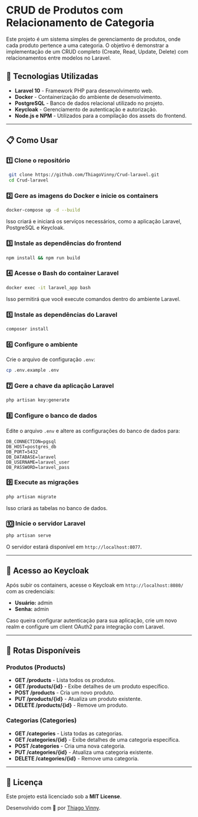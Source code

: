 # CRUD de Produtos com Relacionamento de Categoria

Este projeto é um sistema simples de gerenciamento de produtos, onde cada produto pertence a uma categoria. O objetivo é demonstrar a implementação de um CRUD completo (Create, Read, Update, Delete) com relacionamentos entre modelos no Laravel.

## 🚀 Tecnologias Utilizadas

- **Laravel 10** - Framework PHP para desenvolvimento web.
- **Docker** - Containerização do ambiente de desenvolvimento.
- **PostgreSQL** - Banco de dados relacional utilizado no projeto.
- **Keycloak** - Gerenciamento de autenticação e autorização.
- **Node.js e NPM** - Utilizados para a compilação dos assets do frontend.

---

## 📋 Como Usar

### 1️⃣ Clone o repositório
```bash
 git clone https://github.com/ThiagoVinny/Crud-laravel.git
 cd Crud-laravel
```

### 2️⃣ Gere as imagens do Docker e inicie os containers
```bash
docker-compose up -d --build
```
Isso criará e iniciará os serviços necessários, como a aplicação Laravel, PostgreSQL e Keycloak.

### 3️⃣ Instale as dependências do frontend
```bash
npm install && npm run build
```

### 4️⃣ Acesse o Bash do container Laravel
```bash
docker exec -it laravel_app bash
```
Isso permitirá que você execute comandos dentro do ambiente Laravel.

### 5️⃣ Instale as dependências do Laravel
```bash
composer install
```

### 6️⃣ Configure o ambiente
Crie o arquivo de configuração `.env`:
```bash
cp .env.example .env
```

### 7️⃣ Gere a chave da aplicação Laravel
```bash
php artisan key:generate
```

### 8️⃣ Configure o banco de dados
Edite o arquivo `.env` e altere as configurações do banco de dados para:
```
DB_CONNECTION=pgsql
DB_HOST=postgres_db
DB_PORT=5432
DB_DATABASE=laravel
DB_USERNAME=laravel_user
DB_PASSWORD=laravel_pass
```

### 9️⃣ Execute as migrações
```bash
php artisan migrate
```
Isso criará as tabelas no banco de dados.

### 🔟 Inicie o servidor Laravel
```bash
php artisan serve
```
O servidor estará disponível em `http://localhost:8077`.

---

## 🔑 Acesso ao Keycloak

Após subir os containers, acesse o Keycloak em `http://localhost:8080/` com as credenciais:
- **Usuário:** admin
- **Senha:** admin

Caso queira configurar autenticação para sua aplicação, crie um novo realm e configure um client OAuth2 para integração com Laravel.

---

## 📌 Rotas Disponíveis

### Produtos (Products)
- **GET /products** - Lista todos os produtos.
- **GET /products/{id}** - Exibe detalhes de um produto específico.
- **POST /products** - Cria um novo produto.
- **PUT /products/{id}** - Atualiza um produto existente.
- **DELETE /products/{id}** - Remove um produto.

### Categorias (Categories)
- **GET /categories** - Lista todas as categorias.
- **GET /categories/{id}** - Exibe detalhes de uma categoria específica.
- **POST /categories** - Cria uma nova categoria.
- **PUT /categories/{id}** - Atualiza uma categoria existente.
- **DELETE /categories/{id}** - Remove uma categoria.

---

## 📜 Licença
Este projeto está licenciado sob a **MIT License**.

Desenvolvido com 💙 por [Thiago Vinny](https://github.com/ThiagoVinny).

